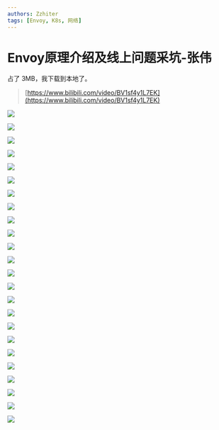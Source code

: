 ```yaml
---
authors: Zzhiter
tags: [Envoy, K8s, 网络]
---
```


# Envoy原理介绍及线上问题采坑-张伟

占了 3MB，我下载到本地了。

> [https://www.bilibili.com/video/BV1sf4y1L7EK](https://www.bilibili.com/video/BV1sf4y1L7EK)

![](static/BaocbZT5joG9iwxOcD1cPT5unnb.png)

![](static/AztlbAceAolVS8xq9mEcwVxkncf.png)

![](static/X5MnbAAqVoi9AUxcfQMceYscnjc.png)

![](static/U1erbNkOWo88xsxhHlUcTi2hndf.png)

![](static/Q4g1bnjHSo4kmTx67lsciGoWnHg.png)

![](static/DGLFb0yIboOBD5xH80ActCpWnOh.png)

![](static/RfuYberTQohDmrxbv65cgl8Cn8g.png)

![](static/EoOKbfcAgoNFiNxhF2vcs4oynBb.png)

![](static/EznhbANaYoVYWrx8GaIcS6MInNe.png)

![](static/G4x7bhZEPoXQBLxAFNLcqjJJnbe.png)

![](static/P7z7bzj3yojhadxijjGcFBEcnrb.png)

![](static/IhKtbR8aGoCjLAxfmeMcXytqntb.png)

![](static/CQwEb99qqomhCYxivHMcZWbznOr.png)

![](static/TXtcb0aKjoXKHMxwRZnceyXIn9g.png)

![](static/Tp8sb1dWFoLYeSxpgcWc91CVnmd.png)

![](static/T2mhbqNfdo7TEvxoZa9ccZZYnmc.png)

![](static/YmY2buGuWowVrUxV5d4chliansh.png)

![](static/Natjb2TBdoWvEXxbGUqcmWeHnRd.png)

![](static/Vc8Rb9AZBoKiDexC40AcA3vdnjc.png)

![](static/Fni5bo14jocetbxvR9mc726gnuf.png)

![](static/JfQPbKqzZomsUexl3WlcxLkxnqh.png)

![](static/IgY1bkb7Go7Ey5xTTePcuuA7nFc.png)

![](static/E8xFb8AmtoPhaBxlamOcpzi8nxe.png)

![](static/Tq4ZbSnm6oTJTVxGltBcjo1RnIh.png)
